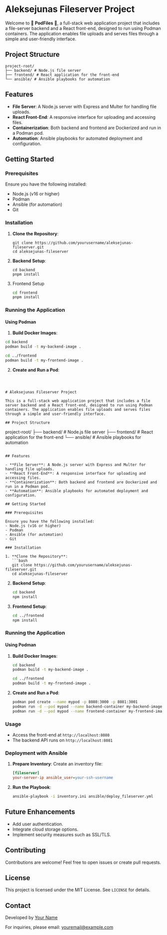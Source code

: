 # Aleksejunas Fileserver Project

Welcome to 👋 **PodFiles** 👋, a full-stack web application project that includes a file-server backend and a React front-end, designed to run using Podman containers. The application enables file uploads and serves files through a simple and user-friendly interface.

## Project Structure

```
project-root/
├── backend/ # Node.js file server
├── frontend/ # React application for the front-end
└── ansible/ # Ansible playbooks for automation
```

## Features

- **File Server**: A Node.js server with Express and Multer for handling file uploads.
- **React Front-End**: A responsive interface for uploading and accessing files.
- **Containerization**: Both backend and frontend are Dockerized and run in a Podman pod.
- **Automation**: Ansible playbooks for automated deployment and configuration.

## Getting Started

### Prerequisites

Ensure you have the following installed:

- Node.js (v16 or higher)
- Podman
- Ansible (for automation)
- Git

### Installation

1. **Clone the Repository**:

   ```
   git clone https://github.com/yourusername/aleksejunas-fileserver.git
   cd aleksejunas-fileserver

   ```

2. **Backend Setup**:

   ```
   cd backend
   pnpm install

   ```

3. Frontend Setup

   ```bash
   cd frontend
   pnpm install
   ```

### Running the Application

#### Using Podman

1. **Build Docker Images**:

```bash
cd backend
podman build -t my-backend-image .

cd ../frontend
podman build -t my-frontend-image .
```

2. **Create and Run a Pod**:

```



# Aleksejunas Fileserver Project

This is a full-stack web application project that includes a file server backend and a React front-end, designed to run using Podman containers. The application enables file uploads and serves files through a simple and user-friendly interface.

## Project Structure

```

project-root/
├── backend/ # Node.js file server
├── frontend/ # React application for the front-end
└── ansible/ # Ansible playbooks for automation

````

## Features

- **File Server**: A Node.js server with Express and Multer for handling file uploads.
- **React Front-End**: A responsive interface for uploading and accessing files.
- **Containerization**: Both backend and frontend are Dockerized and run in a Podman pod.
- **Automation**: Ansible playbooks for automated deployment and configuration.

## Getting Started

### Prerequisites

Ensure you have the following installed:
- Node.js (v16 or higher)
- Podman
- Ansible (for automation)
- Git

### Installation

1. **Clone the Repository**:
   ```bash
   git clone https://github.com/yourusername/aleksejunas-fileserver.git
   cd aleksejunas-fileserver
````

2. **Backend Setup**:

   ```bash
   cd backend
   npm install
   ```

3. **Frontend Setup**:

   ```bash
   cd ../frontend
   npm install
   ```

### Running the Application

#### Using Podman

1. **Build Docker Images**:

   ```bash
   cd backend
   podman build -t my-backend-image .

   cd ../frontend
   podman build -t my-frontend-image .
   ```

2. **Create and Run a Pod**:

   ```bash
   podman pod create --name mypod -p 8080:3000 -p 8081:3001
   podman run -d --pod mypod --name backend-container my-backend-image
   podman run -d --pod mypod --name frontend-container my-frontend-image
   ```

### Usage

- Access the front-end at `http://localhost:8080`
- The backend API runs on `http://localhost:8081`

### Deployment with Ansible

1. **Prepare Inventory**:
   Create an inventory file:

   ```ini
   [fileserver]
   your-server-ip ansible_user=your-ssh-username
   ```

2. **Run the Playbook**:

   ```bash
   ansible-playbook -i inventory.ini ansible/deploy_fileserver.yml
   ```

## Future Enhancements

- Add user authentication.
- Integrate cloud storage options.
- Implement security measures such as SSL/TLS.

## Contributing

Contributions are welcome! Feel free to open issues or create pull requests.

## License

This project is licensed under the MIT License. See `LICENSE` for details.

## Contact

Developed by [Your Name](https://yourdomain.com)

For inquiries, please email: [youremail@example.com](mailto:youremail@example.com)
